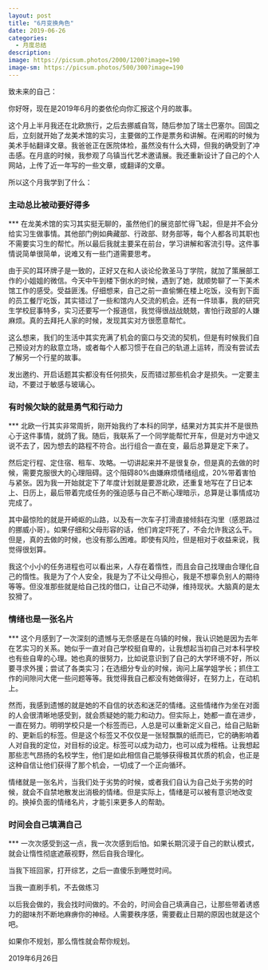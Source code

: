 ```yaml
---
layout: post
title: "6月变换角色"
date: 2019-06-26
categories:
  - 月度总结
description:
image: https://picsum.photos/2000/1200?image=190
image-sm: https://picsum.photos/500/300?image=190
---
```

致未来的自己：

你好呀，现在是2019年6月的娄依伦向你汇报这个月的故事。

这个月上半月我还在北欧旅行，之后去挪威自驾，随后参加了瑞士巴塞尔。回国之后，立刻就开始了龙美术馆的实习，主要做的工作是票务和讲解。在闲暇的时候为美术手帖翻译文章。我爸爸正在医院体检，虽然没有什么大碍，但我的确受到了冲击感。在月底的时候<!--break-->，我参观了乌镇当代艺术邀请展。我还重新设计了自己的个人网站，上传了近一年写的一些文章，或翻译的文章。

所以这个月我学到了什么：

<h3>主动总比被动要好得多</h3>
***
在龙美术馆的实习其实挺无聊的，虽然他们的展览部忙得飞起，但是并不会分给实习生做事情。其他部门例如典藏部、行政部、财务部等，每个人都各司其职也不需要实习生的帮忙。所以最后我就主要呆在前台，学习讲解和客流引导。这件事情说简单很简单，说难又有一些门道需要思考。

由于买的耳环牌子是一致的，正好又在和人谈论伦敦圣马丁学院，就加了策展部工作的小姐姐的微信。今天中午到楼下倒水的时候，遇到了她，就顺势聊了一下美术馆工作的感受。受益匪浅。仔细想来，自己之前一直偷懒在楼上吃饭，没有到下面的员工餐厅吃饭，其实错过了一些和馆内人交流的机会。还有一件琐事，我的研究生学校屁事特多，实习还要写一个报道信，我觉得很战战兢兢，害怕行政部的人嫌麻烦。真的去拜托人家的时候，发现其实对方很愿意帮忙。

这么想来，我们的生活中其实充满了机会的窗口与交流的契机，但是有时候我们自己预设对方的敌意立场，或者每个人都习惯于在自己的轨道上运转，而没有尝试去了解另一个行星的故事。

发出邀约、开启话题其实都没有任何损失，反而错过那些机会才是损失。一定要主动，不要过于敏感与玻璃心。

<h3>有时候欠缺的就是勇气和行动力</h3>
***
北欧一行其实非常周折，刚开始我约了本科的同学，结果对方其实并不是很热心于这件事情，就鸽了我。随后，我联系了一个同学能帮忙开车，但是对方中途又说不去了，因为想去的路程不符合。出行组合一直在变，最后总算是定下来了。

然后定行程、定住宿、租车、攻略。一切讲起来并不是很复杂，但是真的去做的时候，需要克服很大的心理阻碍。这个阻碍80%由嫌麻烦情绪组成，20%带着害怕与紧张。因为我一开始就定下了年度计划就是要游北欧，还重复地写在了日记本上、日历上，最后带着完成任务的强迫感与自己不断心理暗示，总算是让事情成功完成了。

其中最惊险的就是开崎岖的山路，以及有一次车子打滑直接倾斜在沟里（感恩路过的挪威小哥）。如果仔细和父母形容的话，他们肯定吓死了，不会允许我这么干。但是，真的去做的时候，也没有那么困难。即使有风险，但是相对于收益来说，我觉得很划算。

我这个小小的任务进程也可以看出来，人存在着惰性，而且会自己找理由合理化自己的惰性。我是为了个人安全，我是为了不让父母担心，我是不想辜负别人的期待等等。但没准那些就是给自己找的借口，让自己不动弹，维持现状。大脑真的是太狡猾了。

<h3>情绪也是一张名片</h3>
***
这个月感到了一次深刻的遗憾与无奈感是在乌镇的时候，我认识她是因为去年在艺实习的关系。她似乎一直对自己学校挺自卑的，让我想起当初自己对本科学校也有些自卑的心理。她也真的很努力，比如说意识到了自己的大学环境不好，所以要寻求外援；尝试了各类实习；在选细分专业的时候，询问上届学姐学长；抓住工作的间隙问大佬一些问题等等。我觉得我自己都没有她做得好，在努力上，在动机上。

然而，我感到遗憾的就是她的不自信的状态和迷茫的情绪。这些情绪作为坐在对面的人会很清晰地感受到，就会质疑她的能力和动力。但实际上，她都一直在进步，一直在努力。明明学校只是一个标签而已，人总是可以重新定义自己，给自己贴新的、更新后的标签。但是这个标签又不仅仅是一张轻飘飘的纸而已，它的确影响着人对自我的定位，对目标的设定。标签可以成为动力，也可以成为桎梏。让我想起那些志气昂扬的名校学生，他们是如此相信自己能够获得极其优质的机会，也正是这种自信让他们获得了那个机会，一切成了一个正向循环。

情绪就是一张名片，当我们处于劣势的时候，或者我们自认为自己处于劣势的时候，就会不自禁地散发出消极的情绪。但是实际上，情绪是可以被有意识地改变的。换掉负面的情绪名片，才能引来更多人的帮助。

<h3>时间会自己填满自己</h3>
***
一次次感受到这一点，我一次次感到后怕。如果长期沉浸于自己的默认模式，就会让惰性彻底遮蔽视野，然后自我合理化。

当我下班回家，打开综艺，之后一直傻乐到睡觉时间。

当我一直刷手机，不去做练习

以后我会做的，我会找时间做的。不会的，时间会自己填满自己，让那些带着诱惑力的甜味剂不断地麻痹你的神经。人需要秩序感，需要截止日期的原因也就是这个吧。

如果你不规划，那么惰性就会帮你规划。

2019年6月26日